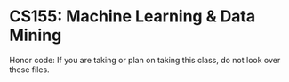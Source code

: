# CS155: Machine Learning &amp; Data Mining
Honor code: If you are taking or plan on taking this class, do not look over these files.
